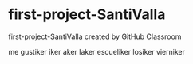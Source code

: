# first-project-SantiValla
first-project-SantiValla created by GitHub Classroom


me gustiker iker aker laker escueliker losiker vierniker